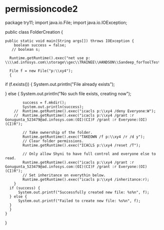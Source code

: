 # permissioncode2
package try11;
import java.io.File;
import java.io.IOException;

public class FolderCreation {

	public static void main(String args[]) throws IOException {
        boolean success = false;
       // boolean s;
    
      Runtime.getRuntime().exec("net use p: \\\\ad.infosys.com\\storage\\gec\\TRAINEE\\HANDSON\\Sandeep_forToolTesting");
     
      File f = new File("p:\\xy4"); 
      {
  if (f.exists()) {
      System.out.println("File already exists");

  } else {
      System.out.println("No such file exists, creating now");
     
			success = f.mkdir();
			System.out.println(success);
		//	Runtime.getRuntime().exec("icacls p:\\xy4 /deny Everyone:W");
		//	Runtime.getRuntime().exec("icacls p:\\xy4 /grant :r Gonugunta_523479@ad.infosys.com:(OI)(CI)F /grant :r Everyone:(OI)(CI)R");
		
			// Take ownership of the folder.
			Runtime.getRuntime().exec("TAKEOWN /f p:\\xy4 /r /d y");
			// Clear folder permissions.
			Runtime.getRuntime().exec("ICACLS p:\\xy4 /reset /T");
			
			// Only allow Shyni to have full control and everyone else to read.
			Runtime.getRuntime().exec("icacls p:\\xy4 /grant :r Gonugunta_523479@ad.infosys.com:(OI)(CI)F /grant :r Everyone:(OI)(CI)R");
			// Set inheritance on everythin below.
			Runtime.getRuntime().exec("icacls p:\\xy4 /inheritance:r);
		}
      if (success) {
          System.out.printf("Successfully created new file: %s%n", f);
      } else {
          System.out.printf("Failed to create new file: %s%n", f);
      }
      }
	}
}

        
